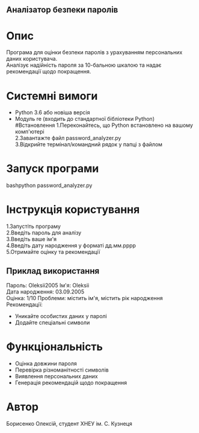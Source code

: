 ## Аналізатор безпеки паролів 
# Опис
Програма для оцінки безпеки паролів з урахуванням персональних даних користувача.  
Аналізує надійність пароля за 10-бальною шкалою та надає рекомендації щодо покращення.   
# Системні вимоги
- Python 3.6 або новіша версія    
- Модуль re (входить до стандартної бібліотеки Python)  
#Встановлення
1.Переконайтесь, що Python встановлено на вашому комп'ютері  
2.Завантажте файл password_analyzer.py  
3.Відкрийте термінал/командний рядок у папці з файлом  
# Запуск програми 
bashpython password_analyzer.py
# Інструкція користування
1.Запустіть програму  
2.Введіть пароль для аналізу  
3.Введіть ваше ім'я  
4.Введіть дату народження у форматі дд.мм.рррр  
5.Отримайте оцінку та рекомендації  
## Приклад використання 
Пароль: Oleksii2005 Ім'я: Oleksii   
Дата народження: 03.09.2005  
Оцінка: 1/10 Проблеми: містить ім'я, містить рік народження   
Рекомендації:
- Уникайте особистих даних у паролі
- Додайте спеціальні символи
# Функціональність
- Оцінка довжини пароля
- Перевірка різноманітності символів
- Виявлення персональних даних
- Генерація рекомендацій щодо покращення
# Автор
Борисенко Олексій, студент ХНЕУ ім. С. Кузнеця

